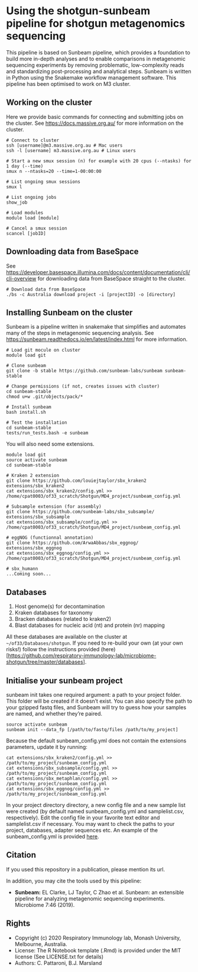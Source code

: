 Using the shotgun-sunbeam pipeline for shotgun metagenomics sequencing
======================================================================

This pipeline is based on Sunbeam pipeline, which provides a foundation to build more in-depth analyses and to enable comparisons in metagenomic sequencing experiments by removing problematic, low-complexity reads and standardizing post-processing and analytical steps. Sunbeam is written in Python using the Snakemake workflow management software. This pipeline has been optimised to work on M3 cluster.

## Working on the cluster

Here we provide basic commands for connecting and submitting jobs on the cluster. See https://docs.massive.org.au/ for more information on the cluster.

```
# Connect to cluster
ssh [username]@m3.massive.org.au # Mac users
ssh -l [username] m3.massive.org.au # Linux users

# Start a new smux session (n) for example with 20 cpus (--ntasks) for 1 day (--time)
smux n --ntasks=20 --time=1-00:00:00

# List ongoing smux sessions
smux l

# List ongoing jobs
show_job

# Load modules
module load [module]

# Cancel a smux session
scancel [jobID]
```

## Downloading data from BaseSpace

See https://developer.basespace.illumina.com/docs/content/documentation/cli/cli-overview for downloading data from BaseSpace straight to the cluster. 

```
# Download data from BaseSpace
./bs -c Australia download project -i [projectID] -o [directory]
```

## Installing Sunbeam on the cluster

Sunbeam is a pipeline written in snakemake that simplifies and automates many of the steps in metagenomic sequencing analysis. See https://sunbeam.readthedocs.io/en/latest/index.html for more information.

```
# Load git mocule on cluster
module load git

# Clone sunbeam
git clone -b stable https://github.com/sunbeam-labs/sunbeam sunbeam-stable

# Change permissions (if not, creates issues with cluster)
cd sunbeam-stable
chmod u+w .git/objects/pack/*

# Install sunbeam
bash install.sh

# Test the installation
cd sunbeam-stable
tests/run_tests.bash -e sunbeam
```

You will also need some extensions.

```
module load git
source activate sunbeam
cd sunbeam-stable

# Kraken 2 extension
git clone https://github.com/louiejtaylor/sbx_kraken2 extensions/sbx_kraken2
cat extensions/sbx_kraken2/config.yml >> /home/cpat0003/of33_scratch/Shotgun/MD4_project/sunbeam_config.yml

# Subsample extension (for assembly)
git clone https://github.com/sunbeam-labs/sbx_subsample/ extensions/sbx_subsample
cat extensions/sbx_subsample/config.yml >> /home/cpat0003/of33_scratch/Shotgun/MD4_project/sunbeam_config.yml

# eggNOG (functionnal annotation)
git clone https://github.com/ArwaAbbas/sbx_eggnog/ extensions/sbx_eggnog
cat extensions/sbx_eggnog/config.yml >> /home/cpat0003/of33_scratch/Shotgun/MD4_project/sunbeam_config.yml

# sbx_humann
...Coming soon...
```

## Databases

1) Host genome(s) for decontamination
2) Kraken databases for taxonomy
3) Bracken databases (related to kraken2)
4) Blast databases for nucleic acid (nt) and protein (nr) mapping

All these databases are available on the cluster at `~/of33/Databases/shotgun`. If you need to re-build your own (at your own risks!) follow the instructions provided (here)[https://github.com/respiratory-immunology-lab/microbiome-shotgun/tree/master/databases].

## Initialise your sunbeam project

sunbeam init takes one required argument: a path to your project folder. This folder will be created if it doesn’t exist. You can also specify the path to your gzipped fastq files, and Sunbeam will try to guess how your samples are named, and whether they’re paired.

```
source activate sunbeam
sunbeam init --data_fp [/path/to/fastq/files /path/to/my_project]
```

Because the default sunbeam_config.yml does not contain the extensions parameters, update it by running:

```
cat extensions/sbx_kraken2/config.yml >> /path/to/my_project/sunbeam_config.yml
cat extensions/sbx_subsample/config.yml >> /path/to/my_project/sunbeam_config.yml
cat extensions/sbx_metaphlan/config.yml >> /path/to/my_project/sunbeam_config.yml
cat extensions/sbx_eggnog/config.yml >> /path/to/my_project/sunbeam_config.yml
```

In your project directory directory, a new config file and a new sample list were created (by default named sunbeam_config.yml and samplelist.csv, respectively). Edit the config file in your favorite text editor and samplelist.csv if necessary. You may want to check the paths to your project, databases, adapter sequences etc. An example of the sunbeam_config.yml is provided [here](https://github.com/respiratory-immunology-lab/microbiome-shotgun/).

## Citation

If you used this repository in a publication, please mention its url.

In addition, you may cite the tools used by this pipeline:

* **Sunbeam:** EL Clarke, LJ Taylor, C Zhao et al. Sunbeam: an extensible pipeline for analyzing metagenomic sequencing experiments. Microbiome 7:46 (2019).

## Rights

* Copyright (c) 2020 Respiratory Immunology lab, Monash University, Melbourne, Australia.
* License: The R Notebook template (.Rmd) is provided under the MIT license (See LICENSE.txt for details)
* Authors: C. Pattaroni, B.J. Marsland
